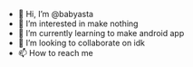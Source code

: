 - 👋 Hi, I’m @babyasta
- 👀 I’m interested in make nothing
- 🌱 I’m currently learning to make android app
- 💞️ I’m looking to collaborate on idk
- 📫 How to reach me 

<!---
babyasta/babyasta is a ✨ special ✨ repository because its `README.md` (this file) appears on your GitHub profile.
You can click the Preview link to take a look at your changes.
--->
